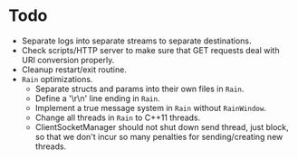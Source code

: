 # Todo

* Separate logs into separate streams to separate destinations.
* Check scripts/HTTP server to make sure that GET requests deal with URI conversion properly.
* Cleanup restart/exit routine.
* `Rain` optimizations.
  * Separate structs and params into their own files in `Rain`.
  * Define a '\r\n' line ending in `Rain`.
  * Implement a true message system in `Rain` without `RainWindow`.
  * Change all threads in `Rain` to C++11 threads.
  * ClientSocketManager should not shut down send thread, just block, so that we don't incur so many penalties for sending/creating new threads.